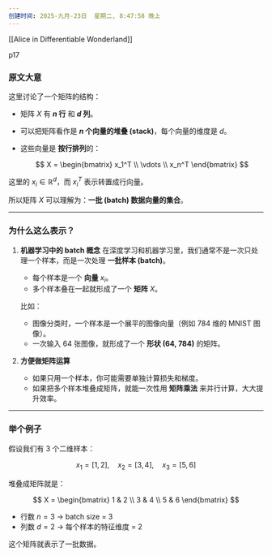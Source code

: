 ```yaml
---
创建时间: 2025-九月-23日  星期二, 8:47:58 晚上
---
```

[[Alice in Differentiable Wonderland]]

p17

### 原文大意

这里讨论了一个矩阵的结构：

* 矩阵 $X$ 有 **$n$ 行** 和 **$d$ 列**。
* 可以把矩阵看作是 **$n$ 个向量的堆叠 (stack)**，每个向量的维度是 $d$。
* 这些向量是 **按行排列**的：

  $$
  X = 
  \begin{bmatrix}
  x_1^T \\
  \vdots \\
  x_n^T
  \end{bmatrix}
  $$

这里的 $x_i \in \mathbb{R}^d$，而 $x_i^T$ 表示转置成行向量。

所以矩阵 $X$ 可以理解为：**一批 (batch) 数据向量的集合**。

---

### 为什么这么表示？

1. **机器学习中的 batch 概念**
   在深度学习和机器学习里，我们通常不是一次只处理一个样本，而是一次处理 **一批样本 (batch)**。

   * 每个样本是一个 **向量** $x_i$。
   * 多个样本叠在一起就形成了一个 **矩阵** $X$。

   比如：

   * 图像分类时，一个样本是一个展平的图像向量（例如 784 维的 MNIST 图像）。
   * 一次输入 64 张图像，就形成了一个 **形状 (64, 784)** 的矩阵。

2. **方便做矩阵运算**

   * 如果只用一个样本，你可能需要单独计算损失和梯度。
   * 如果把多个样本堆叠成矩阵，就能一次性用 **矩阵乘法** 来并行计算，大大提升效率。

---

### 举个例子

假设我们有 3 个二维样本：

$$
x_1 = [1,2], \quad x_2 = [3,4], \quad x_3 = [5,6]
$$

堆叠成矩阵就是：

$$
X = 
\begin{bmatrix}
1 & 2 \\
3 & 4 \\
5 & 6
\end{bmatrix}
$$

* 行数 $n=3$ → batch size = 3
* 列数 $d=2$ → 每个样本的特征维度 = 2

这个矩阵就表示了一批数据。

